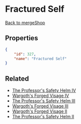 # Fractured Self

<no description available>

[Back to mergeShop](../merge-shops.md)

## Properties

```json
{
    "id": 327,
    "name": "Fractured Self"
}
```

## Related

- [The Professor's Safety Helm IV](../items/19842-the-professor-s-safety-helm-iv.md)
- [Wargoth's Forged Visage IV](../items/19846-wargoth-s-forged-visage-iv.md)
- [The Professor's Safety Helm III](../items/19841-the-professor-s-safety-helm-iii.md)
- [Wargoth's Forged Visage III](../items/19845-wargoth-s-forged-visage-iii.md)
- [Wargoth's Forged Visage II](../items/19844-wargoth-s-forged-visage-ii.md)
- [The Professor's Safety Helm II](../items/19840-the-professor-s-safety-helm-ii.md)

